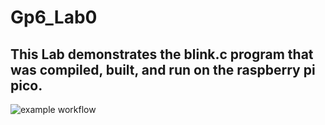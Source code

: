 # Gp6_Lab0
## This Lab demonstrates the blink.c program that was compiled, built, and run on the raspberry pi pico. 
![example workflow](https://github.com/thomasjw99/Gp6_Lab0/.github/workflows/main.yml/badge.svg)
